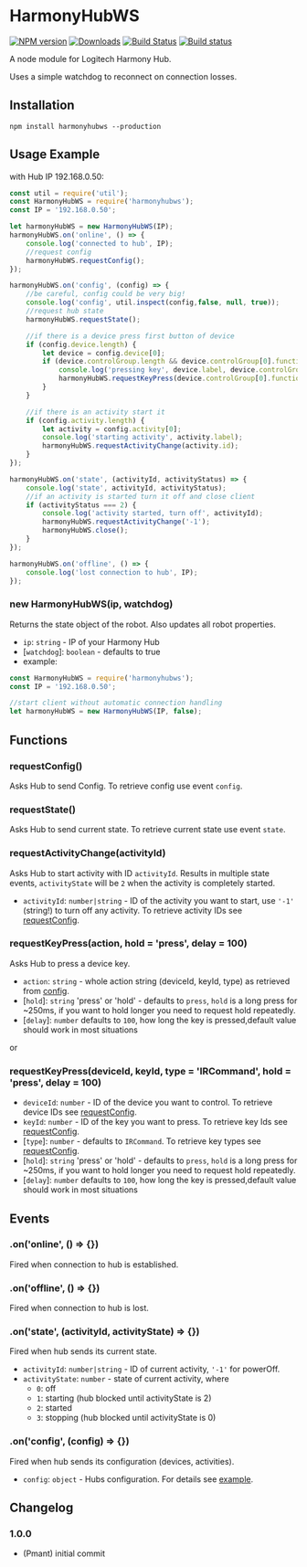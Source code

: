 # HarmonyHubWS
[![NPM version](http://img.shields.io/npm/v/harmonyhubws.svg)](https://www.npmjs.com/package/harmonyhubws)
[![Downloads](https://img.shields.io/npm/dm/harmonyhubws.svg)](https://www.npmjs.com/package/harmonyhubws)
[![Build Status](https://travis-ci.org/Pmant/harmonyhubws.svg?branch=master)](https://travis-ci.org/Pmant/harmonyhubws)
[![Build status](https://ci.appveyor.com/api/projects/status/nojapw16sp1nd1g4?svg=true)](https://ci.appveyor.com/project/Pmant/harmonyhubws)


A node module for Logitech Harmony Hub.

Uses a simple watchdog to reconnect on connection losses.

## Installation
```npm install harmonyhubws --production```

<a name="example"></a>
## Usage Example
with Hub IP 192.168.0.50:
```Javascript
const util = require('util');
const HarmonyHubWS = require('harmonyhubws');
const IP = '192.168.0.50';

let harmonyHubWS = new HarmonyHubWS(IP);
harmonyHubWS.on('online', () => {
    console.log('connected to hub', IP);
    //request config
    harmonyHubWS.requestConfig();
});

harmonyHubWS.on('config', (config) => {
    //be careful, config could be very big!
    console.log('config', util.inspect(config,false, null, true));
    //request hub state
    harmonyHubWS.requestState();

    //if there is a device press first button of device
    if (config.device.length) {
        let device = config.device[0];
        if (device.controlGroup.length && device.controlGroup[0].function.length) {
            console.log('pressing key', device.label, device.controlGroup[0].function[0].label);
            harmonyHubWS.requestKeyPress(device.controlGroup[0].function[0].action);
        }
    }

    //if there is an activity start it
    if (config.activity.length) {
        let activity = config.activity[0];
        console.log('starting activity', activity.label);
        harmonyHubWS.requestActivityChange(activity.id);
    }
});

harmonyHubWS.on('state', (activityId, activityStatus) => {
    console.log('state', activityId, activityStatus);
    //if an activity is started turn it off and close client
    if (activityStatus === 2) {
        console.log('activity started, turn off', activityId);
        harmonyHubWS.requestActivityChange('-1');
        harmonyHubWS.close();
    }
});

harmonyHubWS.on('offline', () => {
    console.log('lost connection to hub', IP);
});
```

<a name="harmonyHubWS"></a>
### new HarmonyHubWS(ip, watchdog)
Returns the state object of the robot. Also updates all robot properties.
* `ip`: `string` - IP of your Harmony Hub
* [`watchdog`]: `boolean` - defaults to true
* example:
 ```Javascript
const HarmonyHubWS = require('harmonyhubws');
const IP = '192.168.0.50';

//start client without automatic connection handling
let harmonyHubWS = new HarmonyHubWS(IP, false);
```

## Functions
<a name="requestConfig"></a>
### requestConfig()
Asks Hub to send Config. To retrieve config use event `config`.

<a name="requestState"></a>
### requestState()
Asks Hub to send current state. To retrieve current state use event `state`.

<a name="requestActivityChange"></a>
### requestActivityChange(activityId)
Asks Hub to start activity with ID `activityId`. Results in multiple state events, `activityState` will be `2` when the activity is completely started.
* `activityId`: `number|string` - ID of the activity you want to start, use `'-1'` (string!) to turn off any activity. To retrieve activity IDs see [requestConfig](#requestConfig).

<a name="requestKeyPress"></a>
### requestKeyPress(action, hold = 'press', delay = 100)
Asks Hub to press a device key. 
* `action`: `string` - whole action string (deviceId, keyId, type) as retrieved from [config](#requestConfig).
* [`hold`]: `string` 'press' or 'hold' - defaults to `press`, `hold` is a long press for ~250ms, if you want to hold longer you need to request hold repeatedly.
* [`delay`]: `number` defaults to `100`, how long the key is pressed,default value should work in most situations


or 

### requestKeyPress(deviceId, keyId, type = 'IRCommand', hold = 'press', delay = 100)
* `deviceId`: `number` - ID of the device you want to control. To retrieve device IDs see [requestConfig](#requestConfig).
* `keyId`: `number` - ID of the key you want to press. To retrieve key Ids see [requestConfig](#requestConfig).
* [`type`]: `number` - defaults to `IRCommand`. To retrieve key types see [requestConfig](#requestConfig).
* [`hold`]: `string` 'press' or 'hold' - defaults to `press`, `hold` is a long press for ~250ms, if you want to hold longer you need to request hold repeatedly.
* [`delay`]: `number` defaults to `100`, how long the key is pressed,default value should work in most situations

## Events
<a name="online"></a>
### .on('online', () => {})
Fired when connection to hub is established.

<a name="offline"></a>
### .on('offline', () => {})
Fired when connection to hub is lost.

<a name="state"></a>
### .on('state', (activityId, activityState) => {})
Fired when hub sends its current state. 
* `activityId`: `number|string` - ID of current activity, `'-1'` for powerOff.
* `activityState`: `number` - state of current activity, where 
    * `0`: off
    * `1`: starting (hub blocked until activityState is 2)
    * `2`: started  
    * `3`: stopping (hub blocked until activityState is 0)

<a name="config"></a>
### .on('config', (config) => {})
Fired when hub sends its configuration (devices, activities). 
* `config`: `object` - Hubs configuration. For details see [example](#harmonyHubWS).

## Changelog
### 1.0.0
* (Pmant) initial commit

